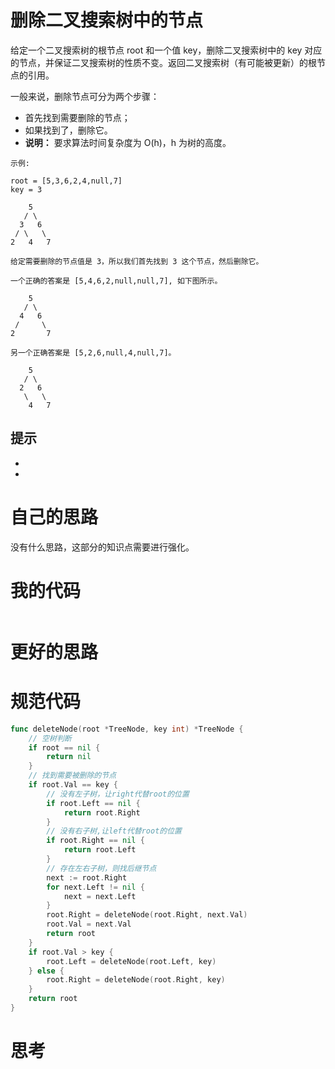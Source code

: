 # 删除二叉搜索树中的节点

给定一个二叉搜索树的根节点 root 和一个值 key，删除二叉搜索树中的 key 对应的节点，并保证二叉搜索树的性质不变。返回二叉搜索树（有可能被更新）的根节点的引用。

一般来说，删除节点可分为两个步骤：

- 首先找到需要删除的节点；
- 如果找到了，删除它。
- **说明：** 要求算法时间复杂度为 O(h)，h 为树的高度。

```
示例:

root = [5,3,6,2,4,null,7]
key = 3

    5
   / \
  3   6
 / \   \
2   4   7

给定需要删除的节点值是 3，所以我们首先找到 3 这个节点，然后删除它。

一个正确的答案是 [5,4,6,2,null,null,7], 如下图所示。

    5
   / \
  4   6
 /     \
2       7

另一个正确答案是 [5,2,6,null,4,null,7]。

    5
   / \
  2   6
   \   \
    4   7
```

## 提示

- 
- 

# 自己的思路

没有什么思路，这部分的知识点需要进行强化。

# 我的代码

```go

```

# 更好的思路



# 规范代码

```go
func deleteNode(root *TreeNode, key int) *TreeNode {
	// 空树判断
	if root == nil {
		return nil
	}
	// 找到需要被删除的节点
	if root.Val == key {
		// 没有左子树，让right代替root的位置
		if root.Left == nil {
			return root.Right
		}
		// 没有右子树,让left代替root的位置
		if root.Right == nil {
			return root.Left
		}
		// 存在左右子树，则找后继节点
		next := root.Right
		for next.Left != nil {
			next = next.Left
		}
		root.Right = deleteNode(root.Right, next.Val)
		root.Val = next.Val
		return root
	}
	if root.Val > key {
		root.Left = deleteNode(root.Left, key)
	} else {
		root.Right = deleteNode(root.Right, key)
	}
	return root
}
```

# 思考



